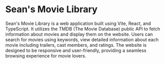 # Sean's Movie Library

Sean's Movie Library is a web application built using Vite, React, and TypeScript. It utilizes the TMDB (The Movie Database) public API to fetch information about movies and display them on the website. Users can search for movies using keywords, view detailed information about each movie including trailers, cast members, and ratings. The website is designed to be responsive and user-friendly, providing a seamless browsing experience for movie lovers.
